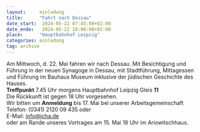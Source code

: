 ```yaml
---
layout:     einladung
title:      "Fahrt nach Dessau"
date_start:  2024-05-22 07:45:00+02:00
date_ende:   2024-05-22 18:00:00+02:00
place:      "Hauptbahnhof Leipzig"
categories: einladung
tag: archive
---
```


Am Mittwoch, d. 22. Mai fahren wir nach Dessau.
Mit Besichtigung und Führung in der neuen Synagoge in Dessau, mit Stadtführung, Mittagessen und Führung im Bauhaus Museum inklusive der jüdischen Geschichte des Hauses.
<br>
**Treffpunkt** 7.45 Uhr morgens Hauptbahnhof Leipzig Gleis **11**
<br>
Die Rückkunft ist gegen 18 Uhr vorgesehen.
<br>
Wir bitten um **Anmeldung**
bis 17. Mai
bei unserer Arbeitsgemeinschaft
<br>
Telefon: (0341) 2120 09 435 oder
<br>
E-Mail: info@jcha.de
<br>
oder am Rande unseres Vortrages am 15. Mai 18 Uhr im Ariowitschhaus.
